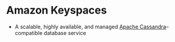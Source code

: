 
# Amazon Keyspaces
- A scalable, highly available, and managed [Apache Cassandra](../../3_DatabaseServices/11_WideColumn-Databases/ApacheCasandra.md)–compatible database service 